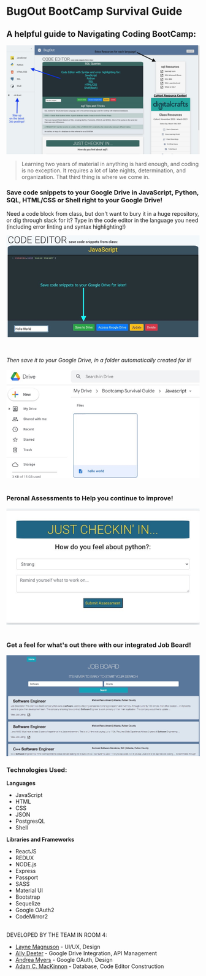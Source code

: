 # **BugOut BootCamp Survival Guide**

## A helpful guide to Navigating Coding BootCamp:

<img src="auth/client/public/images/homescreen.jpg">

> Learning two years of material in anything is hard enough, and coding is no exception.  It requires a lot of late nights, determination, and organization.  That third thing is where we come in.

### Save code snippets to your Google Drive in JavaScript, Python, SQL, HTML/CSS or Shell right to your Google Drive! ###

Need a code block from class, but don't want to bury it in a huge repository, or dig through slack for it?  Type in the code editor in the language you need (including error linting and syntax highlighting!)

<img src="auth/client/public/images/codeEditor.jpg" alt="code editor">

<br></br>
*Then save it to your Google Drive, in a folder automatically created for it!*
<br></br>
<img src="auth/client/public/images/DriveShot.jpg" alt="Google Drive with created file">
<br></br>


### Peronal Assessments to Help you continue to improve! ###
<img src="auth/client/public/images/assessment.jpg">
<br></br>

### Get a feel for what's out there with our integrated Job Board! ###
<img src="auth/client/public/images/jobboard.jpg">


### Technologies Used:
**Languages**
* JavaScript
* HTML
* CSS
* JSON
* PostgresQL
* Shell

**Libraries and Frameworks**
* ReactJS
* REDUX
* NODE.js
* Express
* Passport
* SASS
* Material UI
* Bootstrap
* Sequelize
* Google OAuth2
* CodeMirror2
<br></br>

DEVELOPED BY THE TEAM IN ROOM 4:
* [Layne Magnuson](https://github.com/laynemag) - UI/UX, Design
* [Ally Deeter](https://github.com/Ardeeter) - Google Drive Integration, API Management
* [Andrea Myers](https://github.com/anjatmyers) - Google OAuth, Design
* [Adam C. MacKinnon](https://github.com/AdamCMacKinnon) - Database, Code Editor Construction
